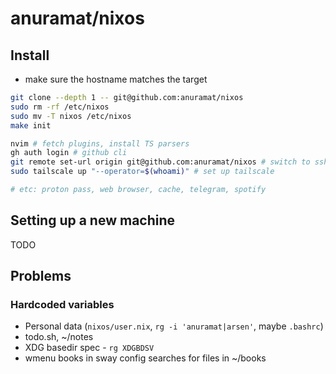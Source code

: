 # anuramat/nixos

## Install

- make sure the hostname matches the target

```bash
git clone --depth 1 -- git@github.com:anuramat/nixos
sudo rm -rf /etc/nixos
sudo mv -T nixos /etc/nixos
make init

nvim # fetch plugins, install TS parsers
gh auth login # github cli
git remote set-url origin git@github.com:anuramat/nixos # switch to ssh
sudo tailscale up "--operator=$(whoami)" # set up tailscale

# etc: proton pass, web browser, cache, telegram, spotify
```

## Setting up a new machine

TODO

## Problems

### Hardcoded variables

- Personal data (`nixos/user.nix`, `rg -i 'anuramat|arsen'`, maybe `.bashrc`)
- todo.sh, ~/notes
- XDG basedir spec - `rg XDGBDSV`
- wmenu books in sway config searches for files in ~/books
